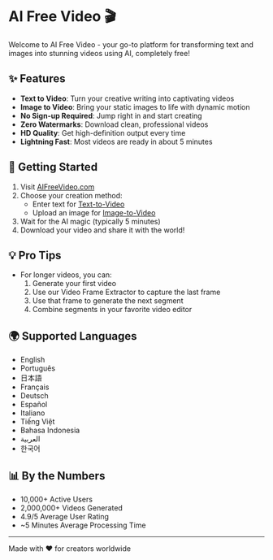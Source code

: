 # AI Free Video 🎬

Welcome to AI Free Video - your go-to platform for transforming text and images into stunning videos using AI, completely free!

## ✨ Features

- **Text to Video**: Turn your creative writing into captivating videos
- **Image to Video**: Bring your static images to life with dynamic motion
- **No Sign-up Required**: Jump right in and start creating
- **Zero Watermarks**: Download clean, professional videos
- **HD Quality**: Get high-definition output every time
- **Lightning Fast**: Most videos are ready in about 5 minutes

## 🚀 Getting Started

1. Visit [AIFreeVideo.com](https://aifreevideo.com/)
2. Choose your creation method:
   - Enter text for [Text-to-Video](https://aifreevideo.com/text-to-video)
   - Upload an image for [Image-to-Video](https://aifreevideo.com/image-to-video)
3. Wait for the AI magic (typically 5 minutes)
4. Download your video and share it with the world!

## 💡 Pro Tips

- For longer videos, you can:
  1. Generate your first video
  2. Use our Video Frame Extractor to capture the last frame
  3. Use that frame to generate the next segment
  4. Combine segments in your favorite video editor

## 🌍 Supported Languages

- English
- Português
- 日本語
- Français
- Deutsch
- Español
- Italiano
- Tiếng Việt
- Bahasa Indonesia
- العربية
- 한국어

## 📊 By the Numbers

- 10,000+ Active Users
- 2,000,000+ Videos Generated
- 4.9/5 Average User Rating
- ~5 Minutes Average Processing Time

---
Made with ❤️ for creators worldwide
